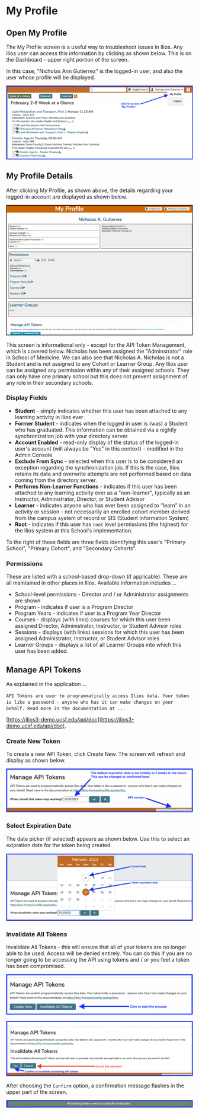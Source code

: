 # My Profile

## Open My Profile

The My Profile screen is a useful way to troubleshoot issues in Ilios. Any Ilios user can access this information by clicking as shown below. This is on the Dashboard - upper right portion of the screen.

In this case, "Nicholas Ann Gutierrez" is the logged-in user, and also the user whose profile will be displayed. 

![select from menu](../images/my_profile/select_my_profile.png)

## My Profile Details

After clicking My Profile, as shown above, the details regarding your logged-in account are displayed as shown below.

![Details](../images/my_profile/my_profile_details.png)

This screen is informational only - except for the API Token Management, which is covered below. Nicholas has been assigned the "Adminstrator" role in School of Medicine. We can also see that Nicholas A. Nicholas is not a Student and is not assigned to any Cohort or Learner Group. Any Ilios user can be assigned any permission within any of their assigned schools. They can only have one primary school but this does not prevent assignment of any role in their secondary schools.

### Display Fields

* **Student** - simply indicates whether this user has been attached to any learning activity in Ilios ever
* **Former Student** - indicates when the logged in user is (was) a Student who has graduated.  This information can be obtained via a nightly synchronization job with your directory server.
* **Account Enabled** - read-only display of the status of the logged-in user's account (will always be "Yes" in this context) - modified in the Admin Console 
* **Exclude From Sync** - selected when this user is to be considered an exception regarding the synchronization job. If this is the case, Ilios retains its data and overwrite attempts are not performed based on data coming from the directory server.
* **Performs Non-Learner Functions** - indicates if this user has been attached to any learning activity ever as a "non-learner", typically as an Instructor, Administrator, Director, or Student Advisor
* **Learner** - indicates anyone who has ever been assigned to “learn” in an activity or session - not necessarily an enrolled cohort member derived from the campus system of record or SIS (Student Information System)
* **Root** - indicates if this user has `root` level permissions (the highest) for the Ilios system at this School's implementation.

To the right of these fields are three fields identifying this user's "Primary School", "Primary Cohort", and "Secondary Cohorts".

### Permissions

These are listed with a school-based drop-down (if applicable). These are all maintained in other places in Ilios. Available information includes ...

* School-level permissions - Director and / or Administrator assignments are shown 
* Program - indicates if user is a Program Director
* Program Years - indicates if user is a Program Year Director
* Courses - displays (with links) courses for which this user been assigned Director, Administrator, Instructor, or Student Advisor roles
* Sessions - displays (with links) sessions for which this user has been assigned Administrator, Instructor, or Student Advisor roles
* Learner Groups - displays a list of all Learner Groups into which this user has been added.

## Manage API Tokens

As explained in the application ...

`API Tokens are user to programmatically access Ilios data. Your token is like a password - anyone who has it can make changes on your behalf. Read more in the documentation at ...`

[https://ilios3-demo.ucsf.edu/api/doc](https://ilios3-demo.ucsf.edu/api/doc).

### Create New Token

To create a new API Token, click Create New. The screen will refresh and display as shown below.

![New Token](../images/my_profile/new_token.png)

### Select Expiration Date

The date picker (if selected) appears as shown below. Use this to select an exipration date for the token being created.

![new token date picker](../images/my_profile/new_token_date_picker.png)

### Invalidate All Tokens

Invalidate All Tokens - this will ensure that all of your tokens are no longer able to be used. Access will be denied entirely. You can do this if you are no longer going to be accessing the API using tokens and / or you feel a token has been compromised.

![Start the Process](../images/my_profile/invalidate_tokens.png)

![Confirm or Cancel](../images/my_profile/invalidate_tokens_confirm.png)

After choosing the `Confirm` option, a confirmation message flashes in the upper part of the screen.

![Process completed](../images/my_profile/invalidate_tokens_msg.png)
